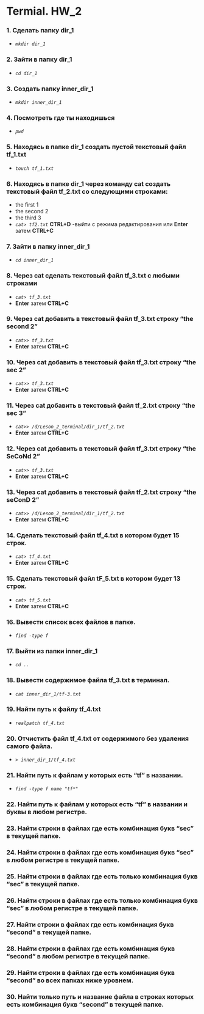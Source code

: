 # Termial. HW_2
 ### __1. Сделать папку dir_1__ 
 - *`mkdir dir_1`*   
 ### __2. Зайти в папку dir_1__ 
  - *`cd dir_1`* 
 ### __3. Создать папку inner_dir_1__
  - *`mkdir inner_dir_1`* 
 ### __4. Посмотреть где ты находишься__ 
  - *`pwd`* 
 ### __5. Находясь в папке dir_1 создать пустой текстовый файл tf_1.txt__ 
  - *`touch tf_1.txt`* 
 ### __6. Находясь в папке dir_1 через команду cat создать текстовый файл tf_2.txt со следующими строками:__ 
- the first 1
- the second 2
- the third 3
- *`cat> tf2.txt`*
 **CTRL+D** -выйти с режима редактирования или **Enter** затем **СTRL+C**
 ### __7. Зайти в папку inner_dir_1__ 
  - *`cd inner_dir_1`* 
 ### __8. Через cat сделать текстовый файл tf_3.txt  c любыми строками__
   - *`cat> tf_3.txt`*
   -  **Enter** затем **СTRL+C** 
 ### __9. Через cat добавить в текстовый файл tf_3.txt строку “the second 2”__ 
   - *`cat>> tf_3.txt`* 
   -  **Enter** затем **СTRL+C** 
 ### __10. Через cat добавить в текстовый файл tf_3.txt строку “the sec 2”__ 
   - *`cat>> tf_3.txt`* 
   -  **Enter** затем **СTRL+C** 
 ### __11. Через cat добавить в текстовый файл tf_2.txt строку “the sec 3”__ 
   - *`cat>> /d/Leson_2_terminal/dir_1/tf_2.txt`* 
   - **Enter** затем **СTRL+C**
 ### __12. Через cat добавить в текстовый файл tf_3.txt строку “the SeCoNd 2”__ 
   - *`cat>> tf_3.txt`*
   -  **Enter** затем **СTRL+C** 
 ### __13. Через cat добавить в текстовый файл tf_2.txt строку “the seConD 2”__ 
   - *`cat>> /d/Leson_2_terminal/dir_1/tf_2.txt`* 
   -  **Enter** затем **СTRL+C** 
 ### __14. Сделать текстовый файл tf_4.txt в котором будет 15 строк.__ 
   - *`cat> tf_4.txt`* 
   -  **Enter** затем **СTRL+C** 
 ### __15. Сделать текстовый файл tF_5.txt в котором будет 13 строк.__ 
   - *`cat> tf_5.txt`* 
   -  **Enter** затем **СTRL+C** 
 ### __16. Вывести список всех файлов в папке.__ 
   - *`find -type f`*
 ### __17. Выйти из папки inner_dir_1__
  - *`cd ..`*
 ### __18. Вывести содержимое файла tf_3.txt в терминал.__
   - *`cat inner_dir_1/tf-3.txt`*
 ### __19. Найти путь к файлу tf_4.txt__ 
 - *`realpatch tf_4.txt`*
 ### __20. Отчистить файл tf_4.txt от содержимого без удаления самого файла.__ 
  - *`> inner_dir_1/tf_4.txt`*
 ### __21. Найти путь к файлам у которых есть  “tf” в названии.__
- *`find -type f name "tf*"`*
 ### __22. Найти путь к файлам у которых есть  “tf” в названии и буквы в любом регистре.__
 ### __23. Найти строки в файлах где есть комбинация букв “sec” в текущей папке.__
 ### __24. Найти строки в файлах где есть комбинация букв “sec” в любом регистре в текущей папке.__
 ### __25. Найти строки в файлах где есть только комбинация букв “sec” в текущей папке.__
 ### __26. Найти строки в файлах где есть только комбинация букв “sec” в любом регистре в текущей папке.__
 ### __27. Найти строки в файлах где есть комбинация букв “second” в текущей папке.__
 ### __28. Найти строки в файлах где есть комбинация букв “second” в любом регистре в текущей папке.__
 ### __29. Найти строки в файлах где есть комбинация букв “second” во всех папках ниже уровнем.__
 ### __30. Найти только путь и название файла в строках которых есть комбинация букв “second” в текущей папке.__

   
   
   
   
